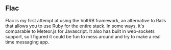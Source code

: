 ## Flac
Flac is my first attempt at using the VoltRB framework, an alternative to Rails that allows you to use Ruby for the entire stack. In some ways, it's comparable to Meteor.js for Javascript. It also has built in web-sockets support, so I figured it could be fun to mess around and try to make a real time messaging app.
